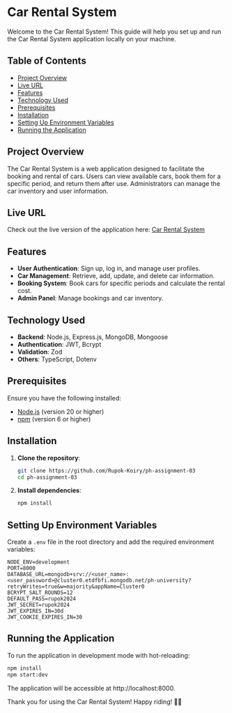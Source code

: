 # Car Rental System

Welcome to the Car Rental System! This guide will help you set up and run the Car Rental System application locally on your machine.

## Table of Contents

- [Project Overview](#project-overview)
- [Live URL](#live-url)
- [Features](#features)
- [Technology Used](#technology-used)
- [Prerequisites](#prerequisites)
- [Installation](#installation)
- [Setting Up Environment Variables](#setting-up-environment-variables)
- [Running the Application](#running-the-application)

## Project Overview

The Car Rental System is a web application designed to facilitate the booking and rental of cars. Users can view available cars, book them for a specific period, and return them after use. Administrators can manage the car inventory and user information.

## Live URL

Check out the live version of the application here: [Car Rental System](https://your-live-url.com)

## Features

- **User Authentication**: Sign up, log in, and manage user profiles.
- **Car Management**: Retrieve, add, update, and delete car information.
- **Booking System**: Book cars for specific periods and calculate the rental cost.
- **Admin Panel**: Manage bookings and car inventory.

## Technology Used

- **Backend**: Node.js, Express.js, MongoDB, Mongoose
- **Authentication**: JWT, Bcrypt
- **Validation**: Zod
- **Others**: TypeScript, Dotenv

## Prerequisites

Ensure you have the following installed:

- [Node.js](https://nodejs.org/en/download/) (version 20 or higher)
- [npm](https://www.npmjs.com/get-npm) (version 6 or higher)

## Installation

1. **Clone the repository**:

   ```sh
   git clone https://github.com/Rupok-Koiry/ph-assignment-03
   cd ph-assignment-03
   ```

2. **Install dependencies**:

   ```sh
   npm install
   ```

## Setting Up Environment Variables

Create a `.env` file in the root directory and add the required environment variables:

```env
NODE_ENV=development
PORT=8000
DATABASE_URL=mongodb+srv://<user_name>:<user_password>@cluster0.etdfbfi.mongodb.net/ph-university?retryWrites=true&w=majority&appName=Cluster0
BCRYPT_SALT_ROUNDS=12
DEFAULT_PASS=rupok2024
JWT_SECRET=rupok2024
JWT_EXPIRES_IN=30d
JWT_COOKIE_EXPIRES_IN=30
```

## Running the Application

To run the application in development mode with hot-reloading:

```sh
npm install
npm start:dev
```

The application will be accessible at http://localhost:8000.

Thank you for using the Car Rental System! Happy riding! 🚗💨
